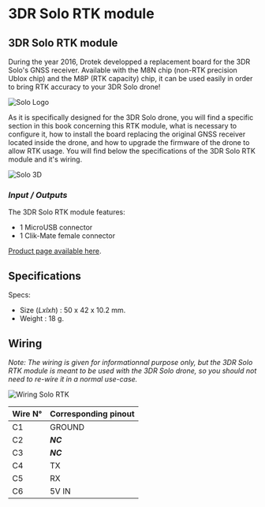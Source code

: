 # 3DR Solo RTK module

## 3DR Solo RTK module

During the year 2016, Drotek developped a replacement board for the 3DR Solo's GNSS receiver. Available with the M8N chip \(non-RTK precision Ublox chip\) and the M8P \(RTK capacity\) chip, it can be used easily in order to bring RTK accuracy to your 3DR Solo drone!

![Solo Logo](https://github.com/drotek/doc-rtk/tree/062dfb4b3ecf5849b83896a829bb557ce7362f88/rtkmodules/images/solo.jpg?raw=true)

As it is specifically designed for the 3DR Solo drone, you will find a specific section in this book concerning this RTK module, what is necessary to configure it, how to install the board replacing the original GNSS receiver located inside the drone, and how to upgrade the firmware of the drone to allow RTK usage. You will find below the specifications of the 3DR Solo RTK module and it's wiring.

![Solo 3D](https://github.com/drotek/doc-rtk/tree/062dfb4b3ecf5849b83896a829bb557ce7362f88/rtkmodules/images/solo3d.png?raw=true)

### _Input / Outputs_

The 3DR Solo RTK module features:

* 1 MicroUSB connector
* 1 Clik-Mate female connector

[Product page available here](https://drotek.com/shop/en/home/812-gps-rtk-solo-3dr-neo-m8p.html).

## Specifications

Specs:

* Size \(_Lxlxh_\) : 50 x 42 x 10.2 mm.
* Weight : 18 g.

## Wiring

_Note: The wiring is given for informationnal purpose only, but the 3DR Solo RTK module is meant to be used with the 3DR Solo drone, so you should not need to re-wire it in a normal use-case._

![Wiring Solo RTK](https://github.com/drotek/doc-rtk/tree/062dfb4b3ecf5849b83896a829bb557ce7362f88/rtkmodules/images/solow.png?raw=true)

| Wire N° | Corresponding pinout |
| :--- | :--- |
| C1 | GROUND |
| C2 | _**NC**_ |
| C3 | _**NC**_ |
| C4 | TX |
| C5 | RX |
| C6 | 5V IN |

